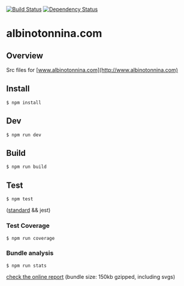 [![Build Status](https://travis-ci.org/albinotonnina/albinotonnina.com.svg?branch=master)](https://travis-ci.org/albinotonnina/albinotonnina.com)
[![Dependency Status](https://www.versioneye.com/user/projects/59ad2212368b08003311bb22/badge.svg?style=flat-square)](https://www.versioneye.com/user/projects/59ad2212368b08003311bb22)

# albinotonnina.com

## Overview

Src files for [www.albinotonnina.com](http://www.albinotonnina.com)

## Install
	$ npm install

## Dev
    $ npm run dev

## Build
	$ npm run build

## Test
	$ npm test
 ([standard](https://standardjs.com) && jest)

### Test Coverage
    $ npm run coverage

### Bundle analysis
	$ npm run stats

[check the online report](http://www.albinotonnina.com/report.html) (bundle size: 150kb gzipped, including svgs)

